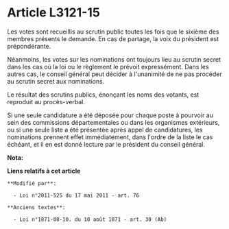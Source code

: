 # Article L3121-15

Les votes sont recueillis au scrutin public toutes les fois que le sixième des membres présents le demande. En cas de
partage, la voix du président est prépondérante.

Néanmoins, les votes sur les nominations ont toujours lieu au scrutin secret dans les cas où la loi ou le règlement le
prévoit expressément. Dans les autres cas, le conseil général peut décider à l'unanimité de ne pas procéder au scrutin secret
aux nominations. 

Le résultat des scrutins publics, énonçant les noms des votants, est reproduit au procès-verbal.

Si une seule candidature a été déposée pour chaque poste à pourvoir au sein des commissions départementales ou dans les
organismes extérieurs, ou si une seule liste a été présentée après appel de candidatures, les nominations prennent effet
immédiatement, dans l'ordre de la liste le cas échéant, et il en est donné lecture par le président du conseil général.

**Nota:**



**Liens relatifs à cet article**

	**Modifié par**:

	  - Loi n°2011-525 du 17 mai 2011 - art. 76

	**Anciens textes**:

	  - Loi n°1871-08-10. du 10 août 1871 - art. 30 (Ab)
